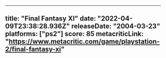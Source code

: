 
---
title: "Final Fantasy XI"
date: "2022-04-09T23:38:28.936Z"
releaseDate: "2004-03-23"
platforms: ["ps2"]
score: 85
metacriticLink: "https://www.metacritic.com/game/playstation-2/final-fantasy-xi"
---
